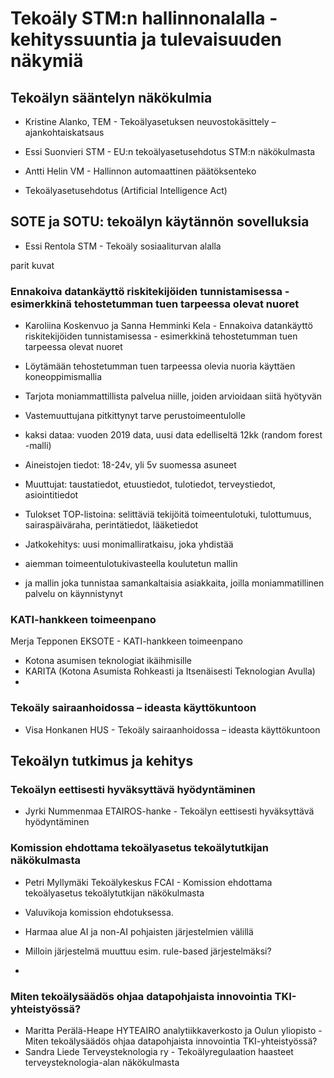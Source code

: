 # Tekoäly STM:n hallinnonalalla - kehityssuuntia ja tulevaisuuden näkymiä

## Tekoälyn sääntelyn näkökulmia

- Kristine Alanko, TEM - Tekoälyasetuksen neuvostokäsittely – ajankohtaiskatsaus
- Essi Suonvieri STM - EU:n tekoälyasetusehdotus STM:n näkökulmasta
- Antti Helin VM - Hallinnon automaattinen päätöksenteko

- Tekoälyasetusehdotus (Artificial Intelligence Act)

## SOTE ja SOTU: tekoälyn käytännön sovelluksia

- Essi Rentola STM - Tekoäly sosiaaliturvan alalla

parit kuvat

### Ennakoiva datankäyttö riskitekijöiden tunnistamisessa - esimerkkinä tehostetumman tuen tarpeessa olevat nuoret

- Karoliina Koskenvuo ja Sanna Hemminki Kela - Ennakoiva datankäyttö riskitekijöiden tunnistamisessa - esimerkkinä tehostetumman tuen tarpeessa olevat nuoret

- Löytämään tehostetumman tuen tarpeessa olevia nuoria käyttäen koneoppimismallia
- Tarjota moniammattillista palvelua niille, joiden arvioidaan siitä hyötyvän
- Vastemuuttujana pitkittynyt tarve perustoimeentulolle
- kaksi dataa: vuoden 2019 data, uusi data edelliseltä 12kk (random forest -malli)
- Aineistojen tiedot: 18-24v, yli 5v suomessa asuneet
- Muuttujat: taustatiedot, etuustiedot, tulotiedot, terveystiedot, asiointitiedot
- Tulokset TOP-listoina: selittäviä tekijöitä toimeentulotuki, tulottumuus, sairaspäiväraha, perintätiedot, lääketiedot
- Jatkokehitys: uusi monimalliratkaisu, joka yhdistää
- aiemman toimeentulotukivasteella koulutetun mallin
- ja mallin joka tunnistaa samankaltaisia asiakkaita, joilla moniammatillinen palvelu on käynnistynyt

### KATI-hankkeen toimeenpano

Merja Tepponen EKSOTE - KATI-hankkeen toimeenpano

- Kotona asumisen teknologiat ikäihmisille
- KARITA (Kotona Asumista Rohkeasti ja Itsenäisesti Teknologian Avulla)
-

### Tekoäly sairaanhoidossa – ideasta käyttökuntoon

- Visa Honkanen HUS - Tekoäly sairaanhoidossa – ideasta käyttökuntoon

## Tekoälyn tutkimus ja kehitys

### Tekoälyn eettisesti hyväksyttävä hyödyntäminen

- Jyrki Nummenmaa ETAIROS-hanke - Tekoälyn eettisesti hyväksyttävä hyödyntäminen

### Komission ehdottama tekoälyasetus tekoälytutkijan näkökulmasta

- Petri Myllymäki Tekoälykeskus FCAI - Komission ehdottama tekoälyasetus tekoälytutkijan näkökulmasta

- Valuvikoja komission ehdotuksessa.
- Harmaa alue AI ja non-AI pohjaisten järjestelmien välillä
- Milloin järjestelmä muuttuu esim. rule-based järjestelmäksi?
- 

### Miten tekoälysäädös ohjaa datapohjaista innovointia TKI-yhteistyössä?

- Maritta Perälä-Heape HYTEAIRO analytiikkaverkosto ja Oulun yliopisto - Miten tekoälysäädös ohjaa datapohjaista innovointia TKI-yhteistyössä?
- Sandra Liede Terveysteknologia ry - Tekoälyregulaation haasteet terveysteknologia-alan näkökulmasta
